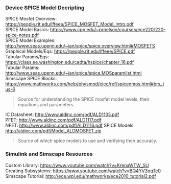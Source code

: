 ### Device SPICE Model Decripting
SPICE Mosfet Overview: https://people.rit.edu/lffeee/SPICE_MOSFET_Model_Intro.pdf  
SPICE Model Basics: https://www.cpp.edu/~prnelson/courses/ece220/220-spice-notes.pdf  
SPICE Model Examples: http://www.seas.upenn.edu/~jan/spice/spice.overview.html#MOSFETS  
Graphical Models/Eqs: https://people.rit.edu/lffeee/SPICE.pdf  
Tabular Params/Eqs: https://class.ee.washington.edu/cadta/hspice/chapter_16.pdf  
Tabular Params: http://www.seas.upenn.edu/~jan/spice/spice.MOSparamlist.html  
Simscape SPICE Blocks: https://www.mathworks.com/help/physmod/elec/ref/spicenmos.html#brs_jus-6  
>Source for understanding the SPICE mosfet model levels, their equations and parameters.  

IC Datasheet: http://www.aldinc.com/pdf/ALD1105.pdf  
PFET: http://www.aldinc.com/pdf/ALD1117.pdf  
NFET: http://www.aldinc.com/pdf/ALD1116.pdf
SPICE Models: http://aldinc.com/pdf/Model_ALDMOSFET.zip
> Source of which spice models to use and verifying their accuracy.

### Simulink and Simscape Resources
Custom Library: https://www.youtube.com/watch?v=KrenaWTW_SU  
Creating Subsystems: https://www.youtube.com/watch?v=BQ4YV3nqTe0  
Simscape Tutorial: http://ece.wpi.edu/mathworks/ece2010_tutorial2.pdf